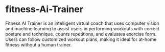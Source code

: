 # fitness-Ai-Trainer
Fitness AI Trainer is an intelligent virtual coach that uses computer vision and machine learning to assist users in performing workouts with correct posture and technique. counts repetitions, and evaluates exercise form. Users can follow customized workout plans, making it ideal for at-home fitness without a human trainer.
